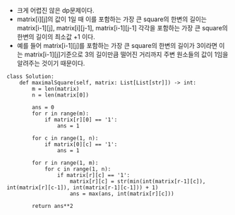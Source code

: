 - 크게 어렵진 않은 dp문제이다.
- matrix[i][j]의 값이 1일 때 이를 포함하는 가장 큰 square의 한변의 길이는 matrix[i-1][j], matrix[i][j-1], matrix[i-1][j-1] 각각을 포함하는 가장 큰 square의 한변의 길이의 최소값 +1 이다.
- 예를 들어  matrix[i-1][j]를 포함하는 가장 큰 square의 한변의 길이가 3이라면 이는  matrix[i-1][j]기준으로 3의 길이만큼 떨어진 거리까지 주변 원소들의 값이 1임을 알려주는 것이기 때문이다.

```python3
class Solution:
    def maximalSquare(self, matrix: List[List[str]]) -> int:
        m = len(matrix)
        n = len(matrix[0])
        
        ans = 0
        for r in range(m):
            if matrix[r][0] == '1':
                ans = 1
        
        for c in range(1, n):
            if matrix[0][c] == '1':
                ans = 1
        
        for r in range(1, m):
            for c in range(1, n):
                if matrix[r][c] == '1':
                    matrix[r][c] = str(min(int(matrix[r-1][c]), int(matrix[r][c-1]), int(matrix[r-1][c-1])) + 1)
                    ans = max(ans, int(matrix[r][c]))
        
        return ans**2
```
